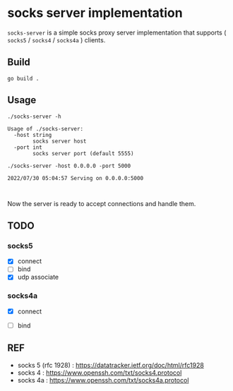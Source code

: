 
# socks server implementation
`socks-server` is a simple socks proxy server implementation that supports ( `socks5` / `socks4` / `socks4a` ) clients.
## Build

```
go build .
```
## Usage
```
./socks-server -h
```
```
Usage of ./socks-server:
  -host string
    	socks server host
  -port int
    	socks server port (default 5555)
```
```
./socks-server -host 0.0.0.0 -port 5000
```
```
2022/07/30 05:04:57 Serving on 0.0.0.0:5000



```
Now the server is ready to accept connections and handle them.

## TODO
### socks5
- [x]  connect
- [ ]  bind
- [x]  udp associate

### socks4a
- [x]  connect
- [ ]  bind


## REF
* socks 5 (rfc 1928) : https://datatracker.ietf.org/doc/html/rfc1928
* socks 4 : https://www.openssh.com/txt/socks4.protocol
* socks 4a : https://www.openssh.com/txt/socks4a.protocol